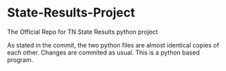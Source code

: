 # State-Results-Project
The Official Repo for TN State Results python project

As stated in the commit, the two python files are almost identical copies of each other. Changes are commited as usual. This is a python based program.

